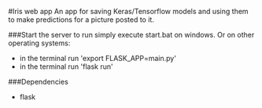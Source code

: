 #Iris web app
An app for saving Keras/Tensorflow models and using them to make predictions for a picture posted to it.

###Start the server
to run simply execute start.bat on windows.
Or on other operating systems:
* in the terminal run 'export FLASK_APP=main.py'
* in the terminal run 'flask run'

###Dependencies
* flask